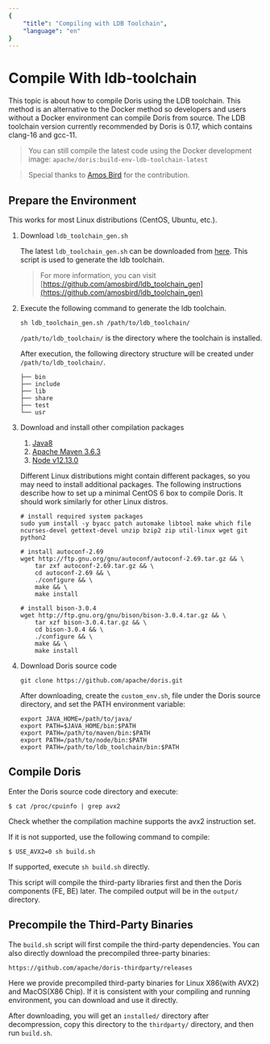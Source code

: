 ```yaml
---
{
    "title": "Compiling with LDB Toolchain",
    "language": "en"
}
---
```


<!-- 
Licensed to the Apache Software Foundation (ASF) under one
or more contributor license agreements.  See the NOTICE file
distributed with this work for additional information
regarding copyright ownership.  The ASF licenses this file
to you under the Apache License, Version 2.0 (the
"License"); you may not use this file except in compliance
with the License.  You may obtain a copy of the License at

  http://www.apache.org/licenses/LICENSE-2.0

Unless required by applicable law or agreed to in writing,
software distributed under the License is distributed on an
"AS IS" BASIS, WITHOUT WARRANTIES OR CONDITIONS OF ANY
KIND, either express or implied.  See the License for the
specific language governing permissions and limitations
under the License.
-->

# Compile With ldb-toolchain

This topic is about how to compile Doris using the LDB toolchain. This method is an alternative to the Docker method so developers and users without a Docker environment can compile Doris from source.
The LDB toolchain version currently recommended by Doris is 0.17, which contains clang-16 and gcc-11.

> You can still compile the latest code using the Docker development image: `apache/doris:build-env-ldb-toolchain-latest`

> Special thanks to [Amos Bird](https://github.com/amosbird) for the contribution.

## Prepare the Environment

This works for most Linux distributions (CentOS, Ubuntu, etc.).

1. Download `ldb_toolchain_gen.sh`

    The latest `ldb_toolchain_gen.sh` can be downloaded from [here](https://github.com/amosbird/ldb_toolchain_gen/releases). This script is used to generate the ldb toolchain.
    
    > For more information, you can visit [https://github.com/amosbird/ldb_toolchain_gen](https://github.com/amosbird/ldb_toolchain_gen)

2. Execute the following command to generate the ldb toolchain.

    ```
    sh ldb_toolchain_gen.sh /path/to/ldb_toolchain/
    ```
    
     `/path/to/ldb_toolchain/` is the directory where the toolchain is installed.
    
    After execution, the following directory structure will be created under `/path/to/ldb_toolchain/`.
    
    ```
    ├── bin
    ├── include
    ├── lib
    ├── share
    ├── test
    └── usr
    ```
    
3. Download and install other compilation packages

    1. [Java8](https://doris-thirdparty-repo.bj.bcebos.com/thirdparty/jdk-8u131-linux-x64.tar.gz)
    2. [Apache Maven 3.6.3](https://doris-thirdparty-repo.bj.bcebos.com/thirdparty/apache-maven-3.6.3-bin.tar.gz)
    3. [Node v12.13.0](https://doris-thirdparty-repo.bj.bcebos.com/thirdparty/node-v12.13.0-linux-x64.tar.gz)

    Different Linux distributions might contain different packages, so you may need to install additional packages. The following instructions describe how to set up a minimal CentOS 6 box to compile Doris. It should work similarly for other Linux distros.

    ```
    # install required system packages
    sudo yum install -y byacc patch automake libtool make which file ncurses-devel gettext-devel unzip bzip2 zip util-linux wget git python2
    
    # install autoconf-2.69
    wget http://ftp.gnu.org/gnu/autoconf/autoconf-2.69.tar.gz && \
        tar zxf autoconf-2.69.tar.gz && \
        cd autoconf-2.69 && \
        ./configure && \
        make && \
        make install
    
    # install bison-3.0.4
    wget http://ftp.gnu.org/gnu/bison/bison-3.0.4.tar.gz && \
        tar xzf bison-3.0.4.tar.gz && \
        cd bison-3.0.4 && \
        ./configure && \
        make && \
        make install
    ```

4. Download Doris source code

    ```
    git clone https://github.com/apache/doris.git
    ```
    
    After downloading, create the `custom_env.sh`, file under the Doris source directory, and set the PATH environment variable:
    
    ```
    export JAVA_HOME=/path/to/java/
    export PATH=$JAVA_HOME/bin:$PATH
    export PATH=/path/to/maven/bin:$PATH
    export PATH=/path/to/node/bin:$PATH
    export PATH=/path/to/ldb_toolchain/bin:$PATH
    ```

## Compile Doris

Enter the Doris source code directory and execute:

```
$ cat /proc/cpuinfo | grep avx2
```

Check whether the compilation machine supports the avx2 instruction set.

If it is not supported, use the following command to compile:

```
$ USE_AVX2=0 sh build.sh
```

If supported, execute `sh build.sh` directly.

This script will compile the third-party libraries first and then the Doris components (FE, BE) later. The compiled output will be in the `output/` directory.

## Precompile the Third-Party Binaries

The `build.sh` script will first compile the third-party dependencies. You can also directly download the precompiled three-party binaries:

`https://github.com/apache/doris-thirdparty/releases`

Here we provide precompiled third-party binaries for Linux X86(with AVX2) and MacOS(X86 Chip). If it is consistent with your compiling and running environment, you can download and use it directly.

After downloading, you will get an `installed/` directory after decompression, copy this directory to the `thirdparty/` directory, and then run `build.sh`.

